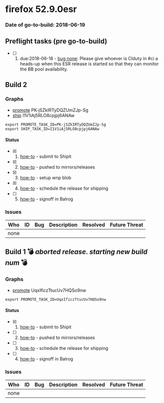 # firefox 52.9.0esr

### Date of go-to-build: 2018-06-19

## Preflight tasks (pre go-to-build)
- [ ] 1. due:2018-06-18 - [bug none](https://bugzil.la/none): Please give whoever is CIduty in #ci a heads-up when this ESR release is started so that they can monitor the BB pool availability.

## Build 2  

### Graphs
* [promote](https://tools.taskcluster.net/push-inspector/#/PK-jSZkIRTyDQZUmZJp-Sg) PK-jSZkIRTyDQZUmZJp-Sg
* [ship](https://tools.taskcluster.net/push-inspector/#/I1V1iAj5RLO8cpjpj6ANAw) I1V1iAj5RLO8cpjpj6ANAw
```
export PROMOTE_TASK_ID=PK-jSZkIRTyDQZUmZJp-Sg
export SHIP_TASK_ID=I1V1iAj5RLO8cpjpj6ANAw
```


#### Status
- [x] 1.  [how-to](https://wiki.mozilla.org/Release:Release_Automation_on_Mercurial:Starting_a_Release#Submit_to_Ship_It)  - submit to Shipit
- [x] 2.  [how-to](https://github.com/mozilla-releng/releasewarrior-2.0/blob/master/docs/release-promotion/desktop/historic_relpro.md#1-push-to-releases-dir-mirrors)  - pushed to mirrors/releases
- [x] 3.  [how-to](https://public.etherpad-mozilla.org/p/wnp-coordination)  - setup wnp blob
- [x] 4.  [how-to](https://github.com/mozilla-releng/releasewarrior-2.0/blob/master/docs/release-promotion/desktop/historic_relpro.md#3-publish-release)  - schedule the release for shipping
- [ ] 5.  [how-to](https://github.com/mozilla-releng/releasewarrior-2.0/blob/master/docs/release-promotion/desktop/historic_relpro.md#2-signoffs)  - signoff in Balrog

### Issues
| Who                 | ID               | Bug                                                                 | Description                | Resolved                | Future Threat                |
| ------------------- | ---------------- | ------------------------------------------------------------------- | -------------------------- | ----------------------- | ---------------------------- |
| none | | | | | |

## Build 1  :bomb: _aborted release. starting new build num_ :bomb: 

### Graphs
* [promote](https://tools.taskcluster.net/push-inspector/#/UqxIficzTtucUv7HQSo9nw) UqxIficzTtucUv7HQSo9nw
```
export PROMOTE_TASK_ID=UqxIficzTtucUv7HQSo9nw
```


#### Status
- [x] 1.  [how-to](https://wiki.mozilla.org/Release:Release_Automation_on_Mercurial:Starting_a_Release#Submit_to_Ship_It)  - submit to Shipit
- [ ] 2.  [how-to](https://github.com/mozilla-releng/releasewarrior-2.0/blob/master/docs/release-promotion/desktop/historic_relpro.md#1-push-to-releases-dir-mirrors)  - pushed to mirrors/releases
- [ ] 3.  [how-to](https://github.com/mozilla-releng/releasewarrior-2.0/blob/master/docs/release-promotion/desktop/historic_relpro.md#3-publish-release)  - schedule the release for shipping
- [ ] 4.  [how-to](https://github.com/mozilla-releng/releasewarrior-2.0/blob/master/docs/release-promotion/desktop/historic_relpro.md#2-signoffs)  - signoff in Balrog

### Issues
| Who                 | ID               | Bug                                                                 | Description                | Resolved                | Future Threat                |
| ------------------- | ---------------- | ------------------------------------------------------------------- | -------------------------- | ----------------------- | ---------------------------- |
| none | | | | | |

